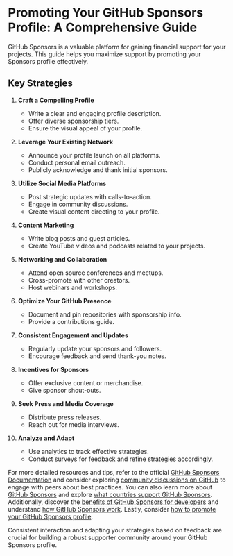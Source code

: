 # Promoting Your GitHub Sponsors Profile: A Comprehensive Guide

GitHub Sponsors is a valuable platform for gaining financial support for your projects. This guide helps you maximize support by promoting your Sponsors profile effectively.

## Key Strategies

1. **Craft a Compelling Profile**
   - Write a clear and engaging profile description.
   - Offer diverse sponsorship tiers.
   - Ensure the visual appeal of your profile.

2. **Leverage Your Existing Network**
   - Announce your profile launch on all platforms.
   - Conduct personal email outreach.
   - Publicly acknowledge and thank initial sponsors.

3. **Utilize Social Media Platforms**
   - Post strategic updates with calls-to-action.
   - Engage in community discussions.
   - Create visual content directing to your profile.

4. **Content Marketing**
   - Write blog posts and guest articles.
   - Create YouTube videos and podcasts related to your projects.

5. **Networking and Collaboration**
   - Attend open source conferences and meetups.
   - Cross-promote with other creators.
   - Host webinars and workshops.

6. **Optimize Your GitHub Presence**
   - Document and pin repositories with sponsorship info.
   - Provide a contributions guide.

7. **Consistent Engagement and Updates**
   - Regularly update your sponsors and followers.
   - Encourage feedback and send thank-you notes.

8. **Incentives for Sponsors**
   - Offer exclusive content or merchandise.
   - Give sponsor shout-outs.

9. **Seek Press and Media Coverage**
   - Distribute press releases.
   - Reach out for media interviews.

10. **Analyze and Adapt**
    - Use analytics to track effective strategies.
    - Conduct surveys for feedback and refine strategies accordingly.

For more detailed resources and tips, refer to the official [GitHub Sponsors Documentation](https://github.com/sponsors) and consider exploring [community discussions on GitHub](https://github.community/) to engage with peers about best practices. You can also learn more about [GitHub Sponsors](https://www.license-token.com/wiki/what-is-git-hub-sponsors) and explore [what countries support GitHub Sponsors](https://www.license-token.com/wiki/what-countries-support-git-hub-sponsors). Additionally, discover the [benefits of GitHub Sponsors for developers](https://www.license-token.com/wiki/benefits-of-git-hub-sponsors-for-developers) and understand [how GitHub Sponsors work](https://www.license-token.com/wiki/how-does-git-hub-sponsors-work). Lastly, consider [how to promote your GitHub Sponsors profile](https://www.license-token.com/wiki/how-to-promote-git-hub-sponsors-profile).

Consistent interaction and adapting your strategies based on feedback are crucial for building a robust supporter community around your GitHub Sponsors profile.